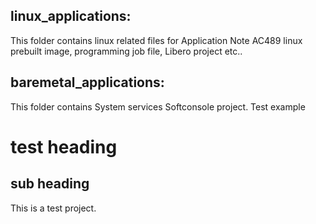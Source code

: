 ## linux_applications:

This folder contains linux related files for Application Note AC489 linux prebuilt image, programming job file, Libero project etc..

## baremetal_applications: 

This folder contains System services Softconsole project.
Test example
# test heading
## sub heading
This is a test project. 
